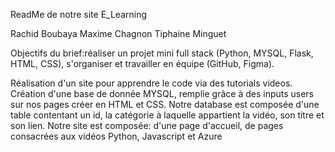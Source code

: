 ReadMe de notre site E_Learning 

Rachid Boubaya 
Maxime Chagnon 
Tiphaine Minguet 

Objectifs du brief:réaliser un projet mini full stack (Python, MYSQL, Flask, HTML, CSS), s'organiser et travailler en équipe (GitHub, Figma).

Réalisation d'un site pour apprendre le code via des tutorials videos. 
Création d'une base de donnée MYSQL, remplie grâce à des inputs users sur nos pages créer en HTML et CSS.
Notre database est composée d'une table contentant un id, la catégorie à laquelle appartient la vidéo, son titre et son lien.
Notre site est composée: d'une page d'accueil, de pages consacrées aux vidéos Python, Javascript et Azure 
